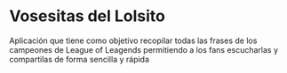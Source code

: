 # Vosesitas del Lolsito
Aplicación que tiene como objetivo recopilar todas las frases de los campeones de League of Leagends permitiendo a
los fans escucharlas y compartilas de forma sencilla y rápida